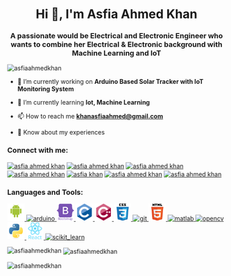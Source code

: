 <h1 align="center">Hi 👋, I'm Asfia Ahmed Khan</h1>
<h3 align="center">A passionate would be Electrical and Electronic Engineer who wants to combine her Electrical & Electronic background with Machine Learning and IoT</h3>

<p align="left"> <img src="https://komarev.com/ghpvc/?username=asfiaahmedkhan&label=Profile%20views&color=0e75b6&style=flat" alt="asfiaahmedkhan" /> </p>

- 🔭 I’m currently working on **Arduino Based Solar Tracker with IoT Monitoring System**

- 🌱 I’m currently learning **Iot, Machine Learning**

- 📫 How to reach me **khanasfiaahmed@gmail.com**

- 📄 Know about my experiences

<h3 align="left">Connect with me:</h3>
<p align="left">
<a href="https://linkedin.com/in/asfia ahmed khan" target="blank"><img align="center" src="https://raw.githubusercontent.com/rahuldkjain/github-profile-readme-generator/master/src/images/icons/Social/linked-in-alt.svg" alt="asfia ahmed khan" height="30" width="40" /></a>
<a href="https://stackoverflow.com/users/asfia ahmed khan" target="blank"><img align="center" src="https://raw.githubusercontent.com/rahuldkjain/github-profile-readme-generator/master/src/images/icons/Social/stack-overflow.svg" alt="asfia ahmed khan" height="30" width="40" /></a>
<a href="https://kaggle.com/asfia ahmed khan" target="blank"><img align="center" src="https://raw.githubusercontent.com/rahuldkjain/github-profile-readme-generator/master/src/images/icons/Social/kaggle.svg" alt="asfia ahmed khan" height="30" width="40" /></a>
<a href="https://fb.com/asfia ahmed khan" target="blank"><img align="center" src="https://raw.githubusercontent.com/rahuldkjain/github-profile-readme-generator/master/src/images/icons/Social/facebook.svg" alt="asfia ahmed khan" height="30" width="40" /></a>
<a href="https://instagram.com/asfia khan" target="blank"><img align="center" src="https://raw.githubusercontent.com/rahuldkjain/github-profile-readme-generator/master/src/images/icons/Social/instagram.svg" alt="asfia khan" height="30" width="40" /></a>
<a href="https://www.hackerrank.com/asfia ahmed khan" target="blank"><img align="center" src="https://raw.githubusercontent.com/rahuldkjain/github-profile-readme-generator/master/src/images/icons/Social/hackerrank.svg" alt="asfia ahmed khan" height="30" width="40" /></a>
<a href="https://codeforces.com/profile/asfia ahmed khan" target="blank"><img align="center" src="https://cdn.jsdelivr.net/npm/simple-icons@3.0.1/icons/codeforces.svg" alt="asfia ahmed khan" height="30" width="40" /></a>
</p>

<h3 align="left">Languages and Tools:</h3>
<p align="left"> <a href="https://developer.android.com" target="_blank"> <img src="https://raw.githubusercontent.com/devicons/devicon/master/icons/android/android-original-wordmark.svg" alt="android" width="40" height="40"/> </a> <a href="https://www.arduino.cc/" target="_blank"> <img src="https://cdn.worldvectorlogo.com/logos/arduino-1.svg" alt="arduino" width="40" height="40"/> </a> <a href="https://getbootstrap.com" target="_blank"> <img src="https://raw.githubusercontent.com/devicons/devicon/master/icons/bootstrap/bootstrap-plain-wordmark.svg" alt="bootstrap" width="40" height="40"/> </a> <a href="https://www.cprogramming.com/" target="_blank"> <img src="https://raw.githubusercontent.com/devicons/devicon/master/icons/c/c-original.svg" alt="c" width="40" height="40"/> </a> <a href="https://www.w3schools.com/cpp/" target="_blank"> <img src="https://raw.githubusercontent.com/devicons/devicon/master/icons/cplusplus/cplusplus-original.svg" alt="cplusplus" width="40" height="40"/> </a> <a href="https://www.w3schools.com/css/" target="_blank"> <img src="https://raw.githubusercontent.com/devicons/devicon/master/icons/css3/css3-original-wordmark.svg" alt="css3" width="40" height="40"/> </a> <a href="https://git-scm.com/" target="_blank"> <img src="https://www.vectorlogo.zone/logos/git-scm/git-scm-icon.svg" alt="git" width="40" height="40"/> </a> <a href="https://www.w3.org/html/" target="_blank"> <img src="https://raw.githubusercontent.com/devicons/devicon/master/icons/html5/html5-original-wordmark.svg" alt="html5" width="40" height="40"/> </a> <a href="https://www.mathworks.com/" target="_blank"> <img src="https://upload.wikimedia.org/wikipedia/commons/2/21/Matlab_Logo.png" alt="matlab" width="40" height="40"/> </a> <a href="https://opencv.org/" target="_blank"> <img src="https://www.vectorlogo.zone/logos/opencv/opencv-icon.svg" alt="opencv" width="40" height="40"/> </a> <a href="https://www.python.org" target="_blank"> <img src="https://raw.githubusercontent.com/devicons/devicon/master/icons/python/python-original.svg" alt="python" width="40" height="40"/> </a> <a href="https://reactjs.org/" target="_blank"> <img src="https://raw.githubusercontent.com/devicons/devicon/master/icons/react/react-original-wordmark.svg" alt="react" width="40" height="40"/> </a> <a href="https://scikit-learn.org/" target="_blank"> <img src="https://upload.wikimedia.org/wikipedia/commons/0/05/Scikit_learn_logo_small.svg" alt="scikit_learn" width="40" height="40"/> </a> </p>

<p><img align="left" src="https://github-readme-stats.vercel.app/api/top-langs?username=asfiaahmedkhan&show_icons=true&locale=en&layout=compact" alt="asfiaahmedkhan" /></p>

<p>&nbsp;<img align="center" src="https://github-readme-stats.vercel.app/api?username=asfiaahmedkhan&show_icons=true&locale=en" alt="asfiaahmedkhan" /></p>

<p><img align="center" src="https://github-readme-streak-stats.herokuapp.com/?user=asfiaahmedkhan&" alt="asfiaahmedkhan" /></p>

